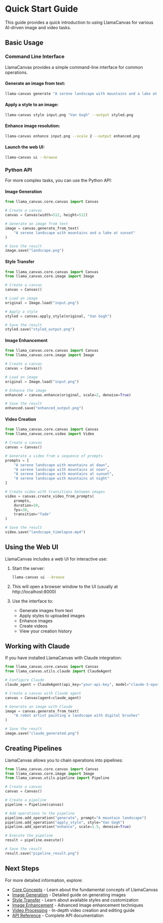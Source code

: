 # Quick Start Guide

This guide provides a quick introduction to using LlamaCanvas for various AI-driven image and video tasks.

## Basic Usage

### Command Line Interface

LlamaCanvas provides a simple command-line interface for common operations.

#### Generate an image from text:

```bash
llama-canvas generate "A serene landscape with mountains and a lake at sunset" --output landscape.png
```

#### Apply a style to an image:

```bash
llama-canvas style input.png "Van Gogh" --output styled.png
```

#### Enhance image resolution:

```bash
llama-canvas enhance input.png --scale 2 --output enhanced.png
```

#### Launch the web UI:

```bash
llama-canvas ui --browse
```

### Python API

For more complex tasks, you can use the Python API:

#### Image Generation

```python
from llama_canvas.core.canvas import Canvas

# Create a canvas
canvas = Canvas(width=512, height=512)

# Generate an image from text
image = canvas.generate_from_text(
    "A serene landscape with mountains and a lake at sunset"
)

# Save the result
image.save("landscape.png")
```

#### Style Transfer

```python
from llama_canvas.core.canvas import Canvas
from llama_canvas.core.image import Image

# Create a canvas
canvas = Canvas()

# Load an image
original = Image.load("input.png")

# Apply a style
styled = canvas.apply_style(original, "Van Gogh")

# Save the result
styled.save("styled_output.png")
```

#### Image Enhancement

```python
from llama_canvas.core.canvas import Canvas
from llama_canvas.core.image import Image

# Create a canvas
canvas = Canvas()

# Load an image
original = Image.load("input.png")

# Enhance the image
enhanced = canvas.enhance(original, scale=2, denoise=True)

# Save the result
enhanced.save("enhanced_output.png")
```

#### Video Creation

```python
from llama_canvas.core.canvas import Canvas
from llama_canvas.core.video import Video

# Create a canvas
canvas = Canvas()

# Generate a video from a sequence of prompts
prompts = [
    "A serene landscape with mountains at dawn",
    "A serene landscape with mountains at noon",
    "A serene landscape with mountains at sunset",
    "A serene landscape with mountains at night"
]

# Create video with transitions between images
video = canvas.create_video_from_prompts(
    prompts, 
    duration=10,
    fps=30,
    transition="fade"
)

# Save the result
video.save("landscape_timelapse.mp4")
```

## Using the Web UI

LlamaCanvas includes a web UI for interactive use:

1. Start the server:
   ```bash
   llama-canvas ui --browse
   ```

2. This will open a browser window to the UI (usually at http://localhost:8000)

3. Use the interface to:
   - Generate images from text
   - Apply styles to uploaded images
   - Enhance images
   - Create videos
   - View your creation history

## Working with Claude

If you have installed LlamaCanvas with Claude integration:

```python
from llama_canvas.core.canvas import Canvas
from llama_canvas.utils.claude import ClaudeAgent

# Configure Claude
claude_agent = ClaudeAgent(api_key="your-api-key", model="claude-3-opus-20240229")

# Create a canvas with Claude agent
canvas = Canvas(agent=claude_agent)

# Generate an image with Claude
image = canvas.generate_from_text(
    "A robot artist painting a landscape with digital brushes"
)

# Save the result
image.save("claude_generated.png")
```

## Creating Pipelines

LlamaCanvas allows you to chain operations into pipelines:

```python
from llama_canvas.core.canvas import Canvas
from llama_canvas.core.image import Image
from llama_canvas.utils.pipeline import Pipeline

# Create a canvas
canvas = Canvas()

# Create a pipeline
pipeline = Pipeline(canvas)

# Add operations to the pipeline
pipeline.add_operation("generate", prompt="A mountain landscape")
pipeline.add_operation("apply_style", style="Van Gogh")
pipeline.add_operation("enhance", scale=1.5, denoise=True)

# Execute the pipeline
result = pipeline.execute()

# Save the result
result.save("pipeline_result.png")
```

## Next Steps

For more detailed information, explore:

- [Core Concepts](core_concepts.md) - Learn about the fundamental concepts of LlamaCanvas
- [Image Generation](image_generation.md) - Detailed guide on generating images
- [Style Transfer](style_transfer.md) - Learn about available styles and customization
- [Image Enhancement](image_enhancement.md) - Advanced image enhancement techniques
- [Video Processing](video_processing.md) - In-depth video creation and editing guide
- [API Reference](../api_reference/canvas.md) - Complete API documentation 